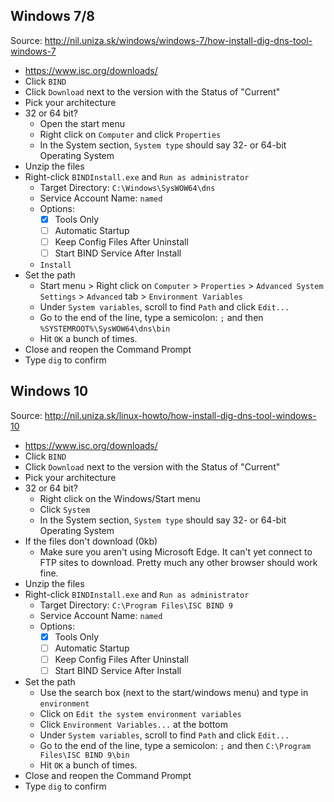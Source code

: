 ## Windows 7/8

Source: http://nil.uniza.sk/windows/windows-7/how-install-dig-dns-tool-windows-7

* https://www.isc.org/downloads/
* Click `BIND`
* Click `Download` next to the version with the Status of "Current"
* Pick your architecture
* 32 or 64 bit?
	* Open the start menu
	* Right click on `Computer` and click `Properties`
	* In the System section, `System type` should say 32- or 64-bit Operating System
* Unzip the files
* Right-click `BINDInstall.exe` and `Run as administrator`
	* Target Directory: `C:\Windows\SysWOW64\dns`
	* Service Account Name: `named`
	* Options:
		* [x] Tools Only
		* [ ] Automatic Startup
		* [ ] Keep Config Files After Uninstall
		* [ ] Start BIND Service After Install
	* `Install`
* Set the path
	* Start menu > Right click on `Computer` > `Properties` > `Advanced System Settings` > `Advanced` tab > `Environment Variables`
	* Under `System variables`, scroll to find `Path` and click `Edit...`
	* Go to the end of the line, type a semicolon: `;` and then `%SYSTEMROOT%\SysWOW64\dns\bin`
	* Hit `OK` a bunch of times.
* Close and reopen the Command Prompt
* Type `dig` to confirm


## Windows 10

Source: http://nil.uniza.sk/linux-howto/how-install-dig-dns-tool-windows-10

* https://www.isc.org/downloads/
* Click `BIND`
* Click `Download` next to the version with the Status of "Current"
* Pick your architecture
* 32 or 64 bit?
	* Right click on the Windows/Start menu
	* Click `System`
	* In the System section, `System type` should say 32- or 64-bit Operating System
* If the files don't download (0kb)
	* Make sure you aren't using Microsoft Edge. It can't yet connect to FTP sites to download. Pretty much any other browser should work fine.
* Unzip the files
* Right-click `BINDInstall.exe` and `Run as administrator`
	* Target Directory: `C:\Program Files\ISC BIND 9`
	* Service Account Name: `named`
	* Options:
		* [x] Tools Only
		* [ ] Automatic Startup
		* [ ] Keep Config Files After Uninstall
		* [ ] Start BIND Service After Install
* Set the path
	* Use the search box (next to the start/windows menu) and type in `environment`
	* Click on `Edit the system environment variables`
	* Click `Environment Variables...` at the bottom
	* Under `System variables`, scroll to find `Path` and click `Edit...`
	* Go to the end of the line, type a semicolon: `;` and then `C:\Program Files\ISC BIND 9\bin`
	* Hit `OK` a bunch of times.
* Close and reopen the Command Prompt
* Type `dig` to confirm
